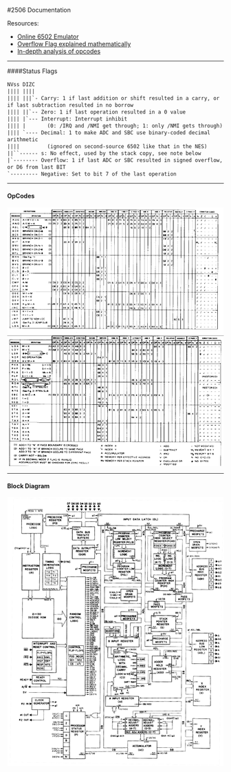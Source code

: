 #2506 Documentation

 Resources:
   - [Online 6502 Emulator](https://skilldrick.github.io/easy6502/)
   - [Overflow Flag explained mathematically](http://www.righto.com/2012/12/the-6502-overflow-flag-explained.html)
   - [In-depth analysis of opcodes](http://www.llx.com/~nparker/a2/opcodes.html)

----
####Status Flags
    
    NVss DIZC
    |||| ||||
    |||| |||`- Carry: 1 if last addition or shift resulted in a carry, or if last subtraction resulted in no borrow
    |||| ||`-- Zero: 1 if last operation resulted in a 0 value
    |||| |`--- Interrupt: Interrupt inhibit
    |||| |       (0: /IRQ and /NMI get through; 1: only /NMI gets through)
    |||| `---- Decimal: 1 to make ADC and SBC use binary-coded decimal arithmetic
    ||||         (ignored on second-source 6502 like that in the NES)
    ||``------ s: No effect, used by the stack copy, see note below
    |`-------- Overflow: 1 if last ADC or SBC resulted in signed overflow, or D6 from last BIT
    `--------- Negative: Set to bit 7 of the last operation

----
#### OpCodes

![6502 OpCodes Page 1](https://github.com/rossdrew/emuRox/blob/master/docs/6502/img/6502_ISR_first_page.gif "6502 OpCodes Page 1")
![6502 OpCodes Page 2](https://github.com/rossdrew/emuRox/blob/master/docs/6502/img/6502_ISR_second_page.gif "6502 OpCodes Page 2")

----

#### Block Diagram

![6502 Block Diagram](https://github.com/rossdrew/emuRox/blob/master/docs/6502/img/6502_block_diagram.jpg "6502 Block Diagram")